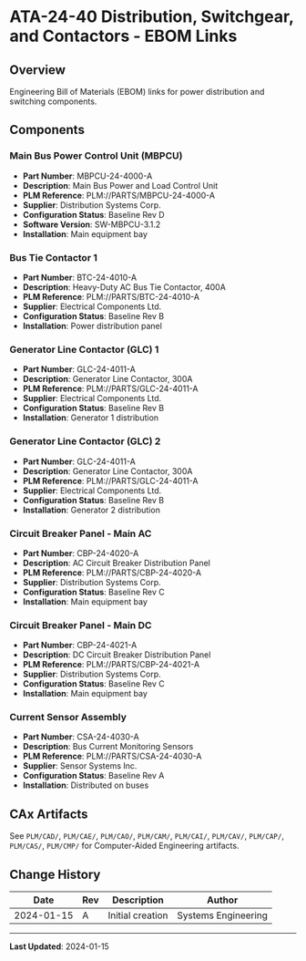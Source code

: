 # ATA-24-40 Distribution, Switchgear, and Contactors - EBOM Links

## Overview

Engineering Bill of Materials (EBOM) links for power distribution and switching components.

## Components

### Main Bus Power Control Unit (MBPCU)
- **Part Number**: MBPCU-24-4000-A
- **Description**: Main Bus Power and Load Control Unit
- **PLM Reference**: PLM://PARTS/MBPCU-24-4000-A
- **Supplier**: Distribution Systems Corp.
- **Configuration Status**: Baseline Rev D
- **Software Version**: SW-MBPCU-3.1.2
- **Installation**: Main equipment bay

### Bus Tie Contactor 1
- **Part Number**: BTC-24-4010-A
- **Description**: Heavy-Duty AC Bus Tie Contactor, 400A
- **PLM Reference**: PLM://PARTS/BTC-24-4010-A
- **Supplier**: Electrical Components Ltd.
- **Configuration Status**: Baseline Rev B
- **Installation**: Power distribution panel

### Generator Line Contactor (GLC) 1
- **Part Number**: GLC-24-4011-A
- **Description**: Generator Line Contactor, 300A
- **PLM Reference**: PLM://PARTS/GLC-24-4011-A
- **Supplier**: Electrical Components Ltd.
- **Configuration Status**: Baseline Rev B
- **Installation**: Generator 1 distribution

### Generator Line Contactor (GLC) 2
- **Part Number**: GLC-24-4011-A
- **Description**: Generator Line Contactor, 300A
- **PLM Reference**: PLM://PARTS/GLC-24-4011-A
- **Supplier**: Electrical Components Ltd.
- **Configuration Status**: Baseline Rev B
- **Installation**: Generator 2 distribution

### Circuit Breaker Panel - Main AC
- **Part Number**: CBP-24-4020-A
- **Description**: AC Circuit Breaker Distribution Panel
- **PLM Reference**: PLM://PARTS/CBP-24-4020-A
- **Supplier**: Distribution Systems Corp.
- **Configuration Status**: Baseline Rev C
- **Installation**: Main equipment bay

### Circuit Breaker Panel - Main DC
- **Part Number**: CBP-24-4021-A
- **Description**: DC Circuit Breaker Distribution Panel
- **PLM Reference**: PLM://PARTS/CBP-24-4021-A
- **Supplier**: Distribution Systems Corp.
- **Configuration Status**: Baseline Rev C
- **Installation**: Main equipment bay

### Current Sensor Assembly
- **Part Number**: CSA-24-4030-A
- **Description**: Bus Current Monitoring Sensors
- **PLM Reference**: PLM://PARTS/CSA-24-4030-A
- **Supplier**: Sensor Systems Inc.
- **Configuration Status**: Baseline Rev A
- **Installation**: Distributed on buses

## CAx Artifacts

See `PLM/CAD/`, `PLM/CAE/`, `PLM/CAO/`, `PLM/CAM/`, `PLM/CAI/`, `PLM/CAV/`, `PLM/CAP/`, `PLM/CAS/`, `PLM/CMP/` for Computer-Aided Engineering artifacts.

## Change History

| Date | Rev | Description | Author |
|------|-----|-------------|--------|
| 2024-01-15 | A | Initial creation | Systems Engineering |

---

**Last Updated**: 2024-01-15
